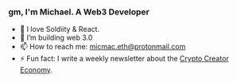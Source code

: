 ### gm, I'm Michael. A Web3 Developer

- 🔭 I love Soldiity & React.
- 👯 I’m building web 3.0
- 📫 How to reach me: micmac.eth@protonmail.com
- ⚡ Fun fact: I write a weekly newsletter about the [Crypto Creator Economy](https://cryptocreatives.substack.com/).


